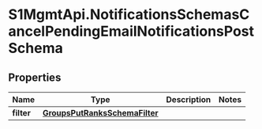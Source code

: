 # S1MgmtApi.NotificationsSchemasCancelPendingEmailNotificationsPostSchema

## Properties
Name | Type | Description | Notes
------------ | ------------- | ------------- | -------------
**filter** | [**GroupsPutRanksSchemaFilter**](GroupsPutRanksSchemaFilter.md) |  | 


